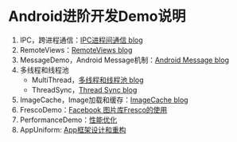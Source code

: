 # Android进阶开发Demo说明


1. IPC，跨进程通信：[IPC进程间通信 blog](http://vivianking6855.github.io/2017/01/23/Android-IPC/)
2. RemoteViews：[RemoteViews blog](http://vivianking6855.github.io/2017/01/24/Android-Nano-Tips-12-RemoteViews/)
3. MessageDemo，Android Message机制：[Android Message blog](http://vivianking6855.github.io/2017/02/14/Android-Message/)
4. 多线程和线程池
    - MultiThread，[多线程和线程池 blog](http://vivianking6855.github.io/2017/02/15/Multi-Thread/)
    - ThreadSync，[Thread Sync blog](http://vivianking6855.github.io/2017/02/16/Thread-Sync/)
5. ImageCache，Image加载和缓存：[ImageCache blog](http://vivianking6855.github.io/2017/02/22/Android-Bitmap-Cache/)
6. FrescoDemo：[Facebook 图片库Fresco的使用](https://github.com/facebook/fresco)
7. PerformanceDemo：[性能优化](http://vivianking6855.github.io/2017/02/27/Android-optimization-1-method/)
8. AppUniform: [App框架设计和重构](http://vivianking6855.github.io/2017/03/30/Android-Design-Refactoring/)